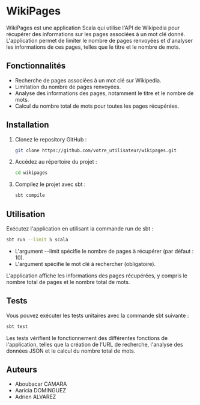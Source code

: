 # WikiPages

WikiPages est une application Scala qui utilise l'API de Wikipedia pour récupérer des informations sur les pages associées à un mot clé donné. L'application permet de limiter le nombre de pages renvoyées et d'analyser les informations de ces pages, telles que le titre et le nombre de mots.

## Fonctionnalités

- Recherche de pages associées à un mot clé sur Wikipedia.
- Limitation du nombre de pages renvoyées.
- Analyse des informations des pages, notamment le titre et le nombre de mots.
- Calcul du nombre total de mots pour toutes les pages récupérées.

## Installation

1. Clonez le repository GitHub :

   ```bash
   git clone https://github.com/votre_utilisateur/wikipages.git

2. Accédez au répertoire du projet :

   ```bash
   cd wikipages

3. Compilez le projet avec sbt :

   ```bash
   sbt compile


## Utilisation

Exécutez l'application en utilisant la commande run de sbt :

   ```bash
   sbt run --limit 5 scala
```

- L'argument --limit spécifie le nombre de pages à récupérer (par défaut : 10).
- L'argument <keyword> spécifie le mot clé à rechercher (obligatoire).

L'application affiche les informations des pages récupérées, y compris le nombre total de pages et le nombre total de mots.

## Tests

Vous pouvez exécuter les tests unitaires avec la commande sbt suivante :

   ```bash
   sbt test
```

Les tests vérifient le fonctionnement des différentes fonctions de l'application, telles que la création de l'URL de recherche, l'analyse des données JSON et le calcul du nombre total de mots.

## Auteurs

- Aboubacar CAMARA
- Aaricia DOMINGUEZ
- Adrien ALVAREZ
